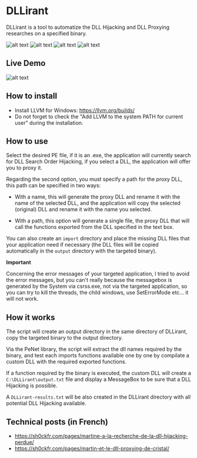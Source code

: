 # DLLirant

DLLirant is a tool to automatize the DLL Hijacking and DLL Proxying researches on a specified binary.

![alt text](https://raw.githubusercontent.com/redteamsocietegenerale/DLLirant/main/screenshot.png)
![alt text](https://raw.githubusercontent.com/redteamsocietegenerale/DLLirant/main/screenshot2.png)
![alt text](https://raw.githubusercontent.com/redteamsocietegenerale/DLLirant/main/screenshot3.png)
![alt text](https://raw.githubusercontent.com/redteamsocietegenerale/DLLirant/main/screenshot4.png)

## Live Demo

![alt text](https://raw.githubusercontent.com/redteamsocietegenerale/DLLirant/main/live.gif)

## How to install

* Install LLVM for Windows: https://llvm.org/builds/
* Do not forget to check the "Add LLVM to the system PATH for current user" during the installation.

## How to use

Select the desired PE file, if it is an .exe, the application will currently search for DLL Search Order Hijacking, if you select a DLL, the application will offer you to proxy it.

Regarding the second option, you must specify a path for the proxy DLL, this path can be specified in two ways:

* With a name, this will generate the proxy DLL and rename it with the name of the selected DLL, and the application will copy the selected (original) DLL and rename it with the name you selected.

* With a path, this option will generate a single file, the proxy DLL that will call the functions exported from the DLL specified in the text box.

You can also create an `import` directory and place the missing DLL files that your application need if necessary (the DLL files will be copied automatically in the `output` directory with the targeted binary).

**Important**

Concerning the error messages of your targeted application, I tried to avoid the error messages, but you can't really because the messagebox is generated by the System via csrss.exe, not via the targeted application, so you can try to kill the threads, the child windows, use SetErrorMode etc... it will not work.

## How it works

The script will create an output directory in the same directory of DLLirant, copy the targeted binary to the output directory.

Via the PeNet library, the script will extract the dll names required by the binary, and test each imports functions available one by one by compilate a custom DLL with the required exported functions.

If a function required by the binary is executed, the custom DLL will create a `C:\DLLirant\output.txt` file and display a MessageBox to be sure that a DLL Hijacking is possible.

A `DLLirant-results.txt` will be also created in the DLLirant directory with all potential DLL Hijacking available.

## Technical posts (in French)

* https://sh0ckfr.com/pages/martine-a-la-recherche-de-la-dll-hijacking-perdue/
* https://sh0ckfr.com/pages/martin-et-le-dll-proxying-de-cristal/
